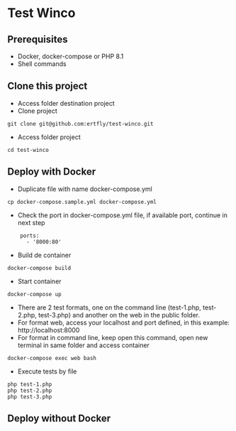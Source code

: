 # Test Winco

## Prerequisites
- Docker, docker-compose or PHP 8.1
- Shell commands

## Clone this project
- Access folder destination project
- Clone project
```
git clone git@github.com:ertfly/test-winco.git
```

- Access folder project
```
cd test-winco
```

## Deploy with Docker
- Duplicate file with name docker-compose.yml
```
cp docker-compose.sample.yml docker-compose.yml
```
- Check the port in docker-compose.yml file, if available port, continue in next step
```
    ports:
      - '8000:80'
```
- Build de container
```
docker-compose build
```
- Start container
```
docker-compose up
```
- There are 2 test formats, one on the command line (test-1.php, test-2.php, test-3.php) and another on the web in the public folder.
- For format web, access your localhost and port defined, in this example: http://localhost:8000
- For format in command line, keep open this command, open new terminal in same folder and access container 
```
docker-compose exec web bash
```
- Execute tests by file
```
php test-1.php
php test-2.php
php test-3.php
```

## Deploy without Docker